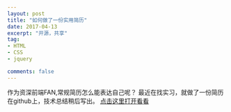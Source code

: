 ```yaml
---
layout: post
title: "如何做了一份实用简历"
date: 2017-04-13
excerpt: "开源，共享"
tag:
- HTML
- CSS
- jquery

comments: false
---
```

作为资深前端FAN,常规简历怎么能表达自己呢？
最近在找实习，就做了一份简历在github上，技术总结稍后写出。
<a href = "http://Chenyueli.github.io/Resume" sytle = "font-size:32px" target = "_blank">点击这里打开看看</a>